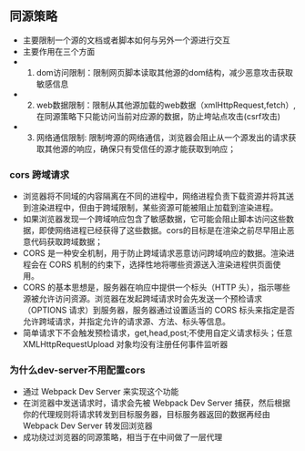 ## 同源策略
+ 主要限制一个源的文档或者脚本如何与另外一个源进行交互
+ 主要作用在三个方面
+ 1. dom访问限制：限制网页脚本读取其他源的dom结构，减少恶意攻击获取敏感信息
+ 2. web数据限制：限制从其他源加载的web数据（xmlHttpRequest,fetch）,在同源策略下只能访问当前对应源的数据，防止垮站点攻击(csrf攻击)
+ 3. 网络通信限制: 限制垮源的网络通信，浏览器会阻止从一个源发出的请求获取其他源的响应，确保只有受信任的源才能获取到响应；

### cors 跨域请求
+ 浏览器将不同域的内容隔离在不同的进程中，网络进程负责下载资源并将其送到渲染进程中，但由于跨域限制，某些资源可能被阻止加载到渲染进程。
+ 如果浏览器发现一个跨域响应包含了敏感数据，它可能会阻止脚本访问这些数据，即使网络进程已经获得了这些数据。cors的目标是在渲染之前尽早阻止恶意代码获取跨域数据；
+ CORS 是一种安全机制，用于防止跨域请求恶意访问跨域响应的数据。渲染进程会在 CORS 机制的约束下，选择性地将哪些资源送入渲染进程供页面使用。
+ CORS 的基本思想是，服务器在响应中提供一个标头（HTTP 头），指示哪些源被允许访问资源。浏览器在发起跨域请求时会先发送一个预检请求（OPTIONS 请求）到服务器，服务器通过设置适当的 CORS 标头来指定是否允许跨域请求，并指定允许的请求源、方法、标头等信息。
+ 简单请求下不会触发预检请求，get,head,post;不使用自定义请求标头；任意 XMLHttpRequestUpload 对象均没有注册任何事件监听器

### 为什么dev-server不用配置cors
+ 通过 Webpack Dev Server 来实现这个功能
+ 在浏览器中发送请求时，请求会先被 Webpack Dev Server 捕获，然后根据你的代理规则将请求转发到目标服务器，目标服务器返回的数据再经由 Webpack Dev Server 转发回浏览器
+ 成功绕过浏览器的同源策略，相当于在中间做了一层代理

